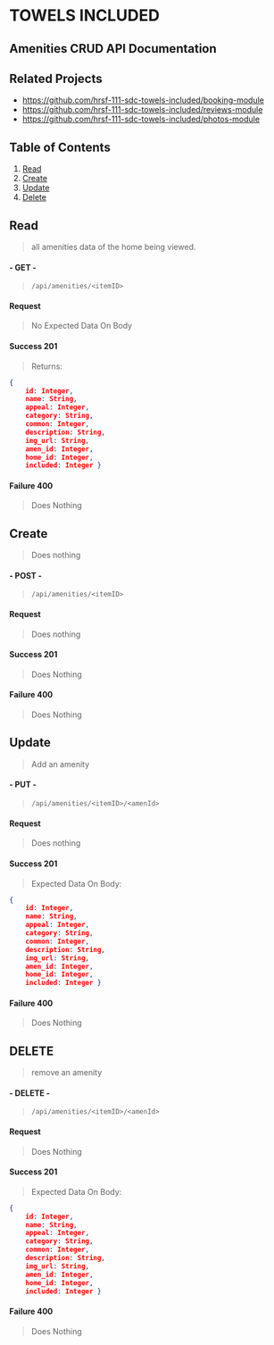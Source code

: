 # TOWELS INCLUDED
## Amenities CRUD API Documentation

## Related Projects

  - https://github.com/hrsf-111-sdc-towels-included/booking-module
  - https://github.com/hrsf-111-sdc-towels-included/reviews-module
  - https://github.com/hrsf-111-sdc-towels-included/photos-module

## Table of Contents
1. [Read](#Read)
1. [Create](#Create)
1. [Update](#Update)
1. [Delete](#Delete)

## Read
>all amenities data of the home being viewed.
#### - GET -
>`/api/amenities/<itemID>`
#### Request
> No Expected Data On Body

#### Success 201
> Returns: 
```json
{
    id: Integer,
    name: String,
    appeal: Integer,
    category: String,
    common: Integer,
    description: String,
    img_url: String,
    amen_id: Integer,
    home_id: Integer,
    included: Integer }
```

#### Failure 400
> Does Nothing


## Create
>Does nothing
#### - POST -
>`/api/amenities/<itemID>`
#### Request
> Does nothing
#### Success 201
> Does Nothing

#### Failure 400
> Does Nothing

## Update
>Add an amenity
#### - PUT -
>`/api/amenities/<itemID>/<amenId>`
#### Request
> Does nothing
#### Success 201
> Expected Data On Body:
```json
{
    id: Integer,
    name: String,
    appeal: Integer,
    category: String,
    common: Integer,
    description: String,
    img_url: String,
    amen_id: Integer,
    home_id: Integer,
    included: Integer }
```
#### Failure 400
> Does Nothing

## DELETE
>remove an amenity 
#### - DELETE -
>`/api/amenities/<itemID>/<amenId>`
#### Request
> Does Nothing
#### Success 201
> Expected Data On Body:
```json
{
    id: Integer,
    name: String,
    appeal: Integer,
    category: String,
    common: Integer,
    description: String,
    img_url: String,
    amen_id: Integer,
    home_id: Integer,
    included: Integer }
```
#### Failure 400
> Does Nothing